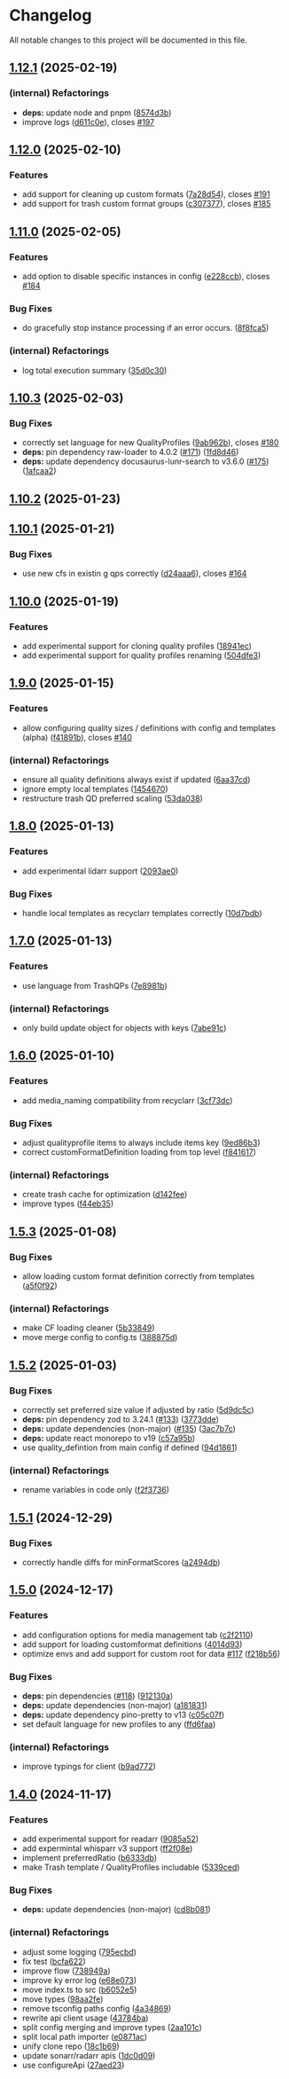 # Changelog

All notable changes to this project will be documented in this file.

## [1.12.1](https://github.com/raydak-labs/configarr/compare/v1.12.0...v1.12.1) (2025-02-19)

### (internal) Refactorings

- **deps:** update node and pnpm ([8574d3b](https://github.com/raydak-labs/configarr/commit/8574d3b4fb380d3fbbad7bf31a0f90809f0534f6))
- improve logs ([d611c0e](https://github.com/raydak-labs/configarr/commit/d611c0e40d8166b188904f34cb19c7e1f8831860)), closes [#197](https://github.com/raydak-labs/configarr/issues/197)

## [1.12.0](https://github.com/raydak-labs/configarr/compare/v1.11.0...v1.12.0) (2025-02-10)

### Features

- add support for cleaning up custom formats ([7a28d54](https://github.com/raydak-labs/configarr/commit/7a28d54f678d9231642c02d12c0df58ee97786dd)), closes [#191](https://github.com/raydak-labs/configarr/issues/191)
- add support for trash custom format groups ([c307377](https://github.com/raydak-labs/configarr/commit/c30737781a3ce47ddd6dafcc978fddcb33137d41)), closes [#185](https://github.com/raydak-labs/configarr/issues/185)

## [1.11.0](https://github.com/raydak-labs/configarr/compare/v1.10.3...v1.11.0) (2025-02-05)

### Features

- add option to disable specific instances in config ([e228ccb](https://github.com/raydak-labs/configarr/commit/e228ccb0820cdb54daf1608280f2a3e0f1304113)), closes [#184](https://github.com/raydak-labs/configarr/issues/184)

### Bug Fixes

- do gracefully stop instance processing if an error occurs. ([8f8fca5](https://github.com/raydak-labs/configarr/commit/8f8fca5013d5abec15b35accf568b44abc17027d))

### (internal) Refactorings

- log total execution summary ([35d0c30](https://github.com/raydak-labs/configarr/commit/35d0c3049c2696a940147468c187380b08274d6f))

## [1.10.3](https://github.com/raydak-labs/configarr/compare/v1.10.2...v1.10.3) (2025-02-03)

### Bug Fixes

- correctly set language for new QualityProfiles ([9ab962b](https://github.com/raydak-labs/configarr/commit/9ab962bd469bb838ba7158594f1f841120890cdb)), closes [#180](https://github.com/raydak-labs/configarr/issues/180)
- **deps:** pin dependency raw-loader to 4.0.2 ([#171](https://github.com/raydak-labs/configarr/issues/171)) ([1fd8d46](https://github.com/raydak-labs/configarr/commit/1fd8d460f0d331970bc70d53eeac2830be7074d7))
- **deps:** update dependency docusaurus-lunr-search to v3.6.0 ([#175](https://github.com/raydak-labs/configarr/issues/175)) ([1afcaa2](https://github.com/raydak-labs/configarr/commit/1afcaa2428590509ee94fc8c0d80bd13c3cccb6c))

## [1.10.2](https://github.com/raydak-labs/configarr/compare/v1.10.1...v1.10.2) (2025-01-23)

## [1.10.1](https://github.com/raydak-labs/configarr/compare/v1.10.0...v1.10.1) (2025-01-21)

### Bug Fixes

- use new cfs in existin g qps correctly ([d24aaa6](https://github.com/raydak-labs/configarr/commit/d24aaa6cfc97806a932389f12d41ae4cecc17719)), closes [#164](https://github.com/raydak-labs/configarr/issues/164)

## [1.10.0](https://github.com/raydak-labs/configarr/compare/v1.9.0...v1.10.0) (2025-01-19)

### Features

- add experimental support for cloning quality profiles ([18941ec](https://github.com/raydak-labs/configarr/commit/18941ec259832f291474e5f140fb3f525ed5872c))
- add experimental support for quality profiles renaming ([504dfe3](https://github.com/raydak-labs/configarr/commit/504dfe3ff4de7df841878d9bf6524201d335ec46))

## [1.9.0](https://github.com/raydak-labs/configarr/compare/v1.8.0...v1.9.0) (2025-01-15)

### Features

- allow configuring quality sizes / definitions with config and templates (alpha) ([f41891b](https://github.com/raydak-labs/configarr/commit/f41891bd87b877cc3c292c737d0dca8e060932d8)), closes [#140](https://github.com/raydak-labs/configarr/issues/140)

### (internal) Refactorings

- ensure all quality definitions always exist if updated ([6aa37cd](https://github.com/raydak-labs/configarr/commit/6aa37cd9eafa6dfa748462508d7c1b0d9679ce0a))
- ignore empty local templates ([1454670](https://github.com/raydak-labs/configarr/commit/145467033c2282078a41cce98322819032ce340b))
- restructure trash QD preferred scaling ([53da038](https://github.com/raydak-labs/configarr/commit/53da0381ce928aa743f7f2655b00fc9b40c5349f))

## [1.8.0](https://github.com/raydak-labs/configarr/compare/v1.7.0...v1.8.0) (2025-01-13)

### Features

- add experimental lidarr support ([2093ae0](https://github.com/raydak-labs/configarr/commit/2093ae0fc3fc49b3bb3d77042d33f1ddd45036e4))

### Bug Fixes

- handle local templates as recyclarr templates correctly ([10d7bdb](https://github.com/raydak-labs/configarr/commit/10d7bdb1622ed7b3adbb06bda7d048f113ce24dd))

## [1.7.0](https://github.com/raydak-labs/configarr/compare/v1.6.0...v1.7.0) (2025-01-13)

### Features

- use language from TrashQPs ([7e8981b](https://github.com/raydak-labs/configarr/commit/7e8981b54d5296e1dc9830e4ab7342a948c66fc0))

### (internal) Refactorings

- only build update object for objects with keys ([7abe91c](https://github.com/raydak-labs/configarr/commit/7abe91cb9438fb43ff16d92edb1ae7d2e8693e39))

## [1.6.0](https://github.com/raydak-labs/configarr/compare/v1.5.3...v1.6.0) (2025-01-10)

### Features

- add media_naming compatibility from recyclarr ([3cf73dc](https://github.com/raydak-labs/configarr/commit/3cf73dc2cbbff6fabd1b6e82a9b5b813a307ef26))

### Bug Fixes

- adjust qualityprofile items to always include items key ([9ed86b3](https://github.com/raydak-labs/configarr/commit/9ed86b306c1e8c26bbc4a8c466acf3c84f0240d3))
- correct customFormatDefinition loading from top level ([f841617](https://github.com/raydak-labs/configarr/commit/f841617c282d0426625824a7b36939df688854ce))

### (internal) Refactorings

- create trash cache for optimization ([d142fee](https://github.com/raydak-labs/configarr/commit/d142feeda4dcccc0649d4c0ce2d65836d23640bc))
- improve types ([f44eb35](https://github.com/raydak-labs/configarr/commit/f44eb3521401ef44943b71e0921c52e97a3ca2d9))

## [1.5.3](https://github.com/raydak-labs/configarr/compare/v1.5.2...v1.5.3) (2025-01-08)

### Bug Fixes

- allow loading custom format definition correctly from templates ([a5f0f92](https://github.com/raydak-labs/configarr/commit/a5f0f9211b6eac001b9467476aab2a19c93ec6aa))

### (internal) Refactorings

- make CF loading cleaner ([5b33849](https://github.com/raydak-labs/configarr/commit/5b33849e8d30d53e38c2503c33d319035d02b9a0))
- move merge config to config.ts ([388875d](https://github.com/raydak-labs/configarr/commit/388875dd2240866b071df67d3560e5d461bc2bb7))

## [1.5.2](https://github.com/raydak-labs/configarr/compare/v1.5.1...v1.5.2) (2025-01-03)

### Bug Fixes

- correctly set preferred size value if adjusted by ratio ([5d9dc5c](https://github.com/raydak-labs/configarr/commit/5d9dc5c652f9288063391bb5317f31ad2a9d50dc))
- **deps:** pin dependency zod to 3.24.1 ([#133](https://github.com/raydak-labs/configarr/issues/133)) ([3773dde](https://github.com/raydak-labs/configarr/commit/3773ddeb7ffecb7bc979d5fa27f6f091f983e983))
- **deps:** update dependencies (non-major) ([#135](https://github.com/raydak-labs/configarr/issues/135)) ([3ac7b7c](https://github.com/raydak-labs/configarr/commit/3ac7b7c5cad63ac3acc99a3cd95fe3c9854634f6))
- **deps:** update react monorepo to v19 ([c57a95b](https://github.com/raydak-labs/configarr/commit/c57a95b2394875843d2554d4a1fb910ca32a96be))
- use quality_defintion from main config if defined ([94d1861](https://github.com/raydak-labs/configarr/commit/94d186160832a2249dfa7626d532a690d91ea72a))

### (internal) Refactorings

- rename variables in code only ([f2f3736](https://github.com/raydak-labs/configarr/commit/f2f37362153bbc09b8633f710b506ed5d26d9db5))

## [1.5.1](https://github.com/raydak-labs/configarr/compare/v1.5.0...v1.5.1) (2024-12-29)

### Bug Fixes

- correctly handle diffs for minFormatScores ([a2494db](https://github.com/raydak-labs/configarr/commit/a2494db839f283d9b0b16b18584b7b745af65e20))

## [1.5.0](https://github.com/raydak-labs/configarr/compare/v1.4.0...v1.5.0) (2024-12-17)

### Features

- add configuration options for media management tab ([c2f2110](https://github.com/raydak-labs/configarr/commit/c2f2110f58f05cd7400ad12f0dc7bf77b0343d3c))
- add support for loading customformat definitions ([4014d93](https://github.com/raydak-labs/configarr/commit/4014d938f5ab4b747be90c5a65e180941a3dcbdb))
- optimize envs and add support for custom root for data [#117](https://github.com/raydak-labs/configarr/issues/117) ([f218b56](https://github.com/raydak-labs/configarr/commit/f218b56cf6b43e0508efa1f061223c264985bc1e))

### Bug Fixes

- **deps:** pin dependencies ([#118](https://github.com/raydak-labs/configarr/issues/118)) ([912130a](https://github.com/raydak-labs/configarr/commit/912130a347ff7e06f012778c87a72db20e8aee2b))
- **deps:** update dependencies (non-major) ([a181831](https://github.com/raydak-labs/configarr/commit/a181831ad10b30b945683a1d0f005a6ed54d64c7))
- **deps:** update dependency pino-pretty to v13 ([c05c07f](https://github.com/raydak-labs/configarr/commit/c05c07f1241c0c0f47f916071b9c426883b2117e))
- set default language for new profiles to any ([ffd6faa](https://github.com/raydak-labs/configarr/commit/ffd6faae718df8e13e520db8bf7d4525bcc31d5b))

### (internal) Refactorings

- improve typings for client ([b9ad772](https://github.com/raydak-labs/configarr/commit/b9ad772418fd041f72fd9432d89bb2adf54b083b))

## [1.4.0](https://github.com/raydak-labs/configarr/compare/v1.3.0...v1.4.0) (2024-11-17)

### Features

- add experimental support for readarr ([9085a52](https://github.com/raydak-labs/configarr/commit/9085a5248199bc710187f0a9a8a4c46df43f5083))
- add expermintal whisparr v3 support ([ff2f08e](https://github.com/raydak-labs/configarr/commit/ff2f08ea551bbd1e57322a82c6705168ac256e73))
- implement preferredRatio ([b6333db](https://github.com/raydak-labs/configarr/commit/b6333db1a14a4ac68da3c74e43ac9a1a2a15179f))
- make Trash template / QualityProfiles includable ([5339ced](https://github.com/raydak-labs/configarr/commit/5339ced26ee4f5596f23a10cc93e8879efddc9e6))

### Bug Fixes

- **deps:** update dependencies (non-major) ([cd8b081](https://github.com/raydak-labs/configarr/commit/cd8b081b1432ddbc4f0695859335bee0e33760b1))

### (internal) Refactorings

- adjust some logging ([795ecbd](https://github.com/raydak-labs/configarr/commit/795ecbd2baf9dfbd0a448763b74e838d01c8c904))
- fix test ([bcfa622](https://github.com/raydak-labs/configarr/commit/bcfa62289913d1ce96a9c1ec675278e80f99e461))
- improve flow ([738949a](https://github.com/raydak-labs/configarr/commit/738949ae2df841742585a93a510b3c5849623972))
- improve ky error log ([e68e073](https://github.com/raydak-labs/configarr/commit/e68e073d986e387d362b8826e5d526f97515c35d))
- move index.ts to src ([b6052e5](https://github.com/raydak-labs/configarr/commit/b6052e5669ac21368635a670fe8e06e7e6c71f07))
- move types ([98aa2fe](https://github.com/raydak-labs/configarr/commit/98aa2feef8ed0f2579fffeb46c8262e33431c25f))
- remove tsconfig paths config ([4a34869](https://github.com/raydak-labs/configarr/commit/4a34869e6ba4f25f22180ce20606d7734e55e5a3))
- rewrite api client usage ([43784ba](https://github.com/raydak-labs/configarr/commit/43784ba3988b9dafb1a65fd63d1b2cc16c8650d9))
- split config merging and improve types ([2aa101c](https://github.com/raydak-labs/configarr/commit/2aa101cb3f16c70473c4469423eaf97f0425a18c))
- split local path importer ([e0871ac](https://github.com/raydak-labs/configarr/commit/e0871ac9443007f3bf3f8011870c1f0413022715))
- unify clone repo ([18c1b69](https://github.com/raydak-labs/configarr/commit/18c1b69b8571dd4dcd7d7973e65fe36a31c403d0))
- update sonarr/radarr apis ([1dc0d09](https://github.com/raydak-labs/configarr/commit/1dc0d094a0533d61cc078b901b0307602632ddf0))
- use configureApi ([27aed23](https://github.com/raydak-labs/configarr/commit/27aed239c93b9aab7c5cae773c821f3819b27075))
